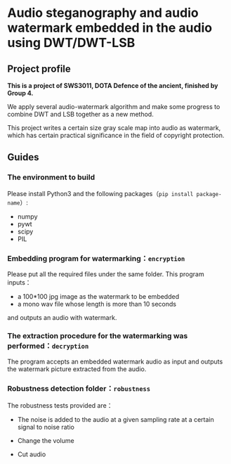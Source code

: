 # Audio steganography and audio watermark embedded in the audio using DWT/DWT-LSB
## Project profile

**This is a project of SWS3011, DOTA Defence of the ancient, finished by Group 4.**

We apply several audio-watermark algorithm and make some progress to combine DWT and LSB together as a new method.

This project writes a certain size gray scale map into audio as watermark, which has certain practical significance in the field of copyright protection.
## Guides
### The environment to build

Please install Python3 and the following packages（`pip install package-name`）:
- numpy 
- pywt 
- scipy
- PIL 

### Embedding program for watermarking：`encryption`
Please put all the required files under the same folder.
This program inputs：

- a 100*100 jpg image as the watermark to be embedded
- a mono wav file whose length is more than 10 seconds

and outputs an audio with watermark.

### The extraction procedure for the watermarking was performed：`decryption`
The program accepts an embedded watermark audio as input and outputs the watermark picture extracted from the audio.

### Robustness detection folder：`robustness`
The robustness tests provided are：

- The noise is added to the audio at a given sampling rate at a certain signal to noise ratio

- Change the volume
- Cut audio
